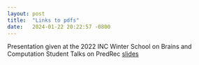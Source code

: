 ```yaml
---
layout: post
title:  "Links to pdfs"
date:   2024-01-22 20:22:57 -0800
---
```


Presentation given at the 2022 INC Winter School on Brains and Computation
Student Talks on PredRec [slides]({{site-url}}/pdfs/2022-12-16_Predictive_Recirculation.pdf)
